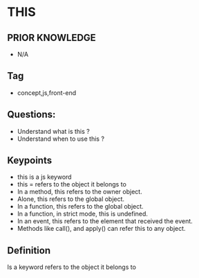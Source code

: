 # THIS


## PRIOR KNOWLEDGE
- N/A

## Tag
- concept,js,front-end

## Questions:
- Understand what is this ?
- Understand when to use this ?


## Keypoints
- this is a js keyword
- this = refers to the object it belongs to
- In a method, this refers to the owner object.
- Alone, this refers to the global object.
- In a function, this refers to the global object.
- In a function, in strict mode, this is undefined.
- In an event, this refers to the element that received the event.
- Methods like call(), and apply() can refer this to any object.


## Definition
Is a keyword refers to the object it belongs to

